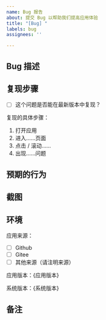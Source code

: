 ```yaml
---
name: Bug 报告
about: 提交 Bug 以帮助我们提高应用体验
title: "[Bug] "
labels: bug
assignees: ''

---
```


<!-- 🚨 请务必完整填写下面的内容  🚨 -->

## Bug 描述
<!-- 请简短的描述你遇到的问题 -->

## 复现步骤

- [ ] 这个问题是否能在最新版本中复现？

复现的具体步骤：
<!-- 将下面的内容替换为实际的复现步骤 -->

1. 打开应用
2. 进入……页面
3. 点击 / 滚动……
4. 出现……问题

## 预期的行为
<!-- 简要描述你希望看到什么样的结果 -->

## 截图
<!-- 如果静态截图无法合适的描述问题，可以使用 ScreenToGif 来录制 Gif 动图，并提交-->
<!-- 备注：ScreenToGif 的项目地址为 https://github.com/NickeManarin/ScreenToGif -->


## 环境
<!-- 使用 'x' 来选择以下选项，并用实际值替换下方出现的 {应用版本} {系统版本} -->

应用来源：

- [ ] Github
- [ ] Gitee
- [ ] 其他来源（请注明来源）

应用版本：{应用版本}
<!-- 可在 关于 页面查看 -->
<!-- 格式：v1.2.0 -->

系统版本：{系统版本}
<!-- 可通过系统设置的 系统->关于 查看 OS Build -->
<!-- 格式：Windows 11 21H2 (22000) -->

## 备注
<!-- 添加你认为有必要的信息 -->
